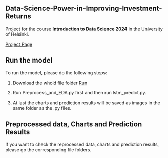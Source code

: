 ## Data-Science-Power-in-Improving-Investment-Returns

Project for the course **Introduction to Data Science 2024** in the University of Helsinki. 

[Project Page](https://jiewang0313.github.io/Data-Science-Power-in-Improving-Investment-Returns/)

## Run the model

To run the model, please do the following steps:

1. Download the whold file folder [Run](https://github.com/JieWang0313/Data-Science-Power-in-Improving-Investment-Returns/tree/main/Run)

2. Run Preprocess_and_EDA.py first and then run lstm_predict.py.

3. At last the charts and prediction results will be saved as images in the same folder as the .py files.

## Preprocessed data, Charts and Prediction Results

If you want to check the reprocessed data, charts and prediction results, please go the corresponding file folders.
